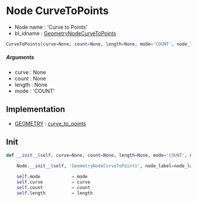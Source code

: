 # Node CurveToPoints

- Node name : 'Curve to Points'
- bl_idname : [GeometryNodeCurveToPoints](https://docs.blender.org/api/current/bpy.types.GeometryNodeCurveToPoints.html)


``` python
CurveToPoints(curve=None, count=None, length=None, mode='COUNT', node_label=None, node_color=None)
```
##### Arguments

- curve : None
- count : None
- length : None
- mode : 'COUNT'

## Implementation

- [GEOMETRY](/docs/GeoNodes/socket_GEOMETRY.md) : [curve_to_points](/docs/GeoNodes/socket_GEOMETRY.md#curve_to_points)

## Init

``` python
def __init__(self, curve=None, count=None, length=None, mode='COUNT', node_label=None, node_color=None):

    Node.__init__(self, 'GeometryNodeCurveToPoints', node_label=node_label, node_color=node_color)

    self.mode            = mode
    self.curve           = curve
    self.count           = count
    self.length          = length
```

